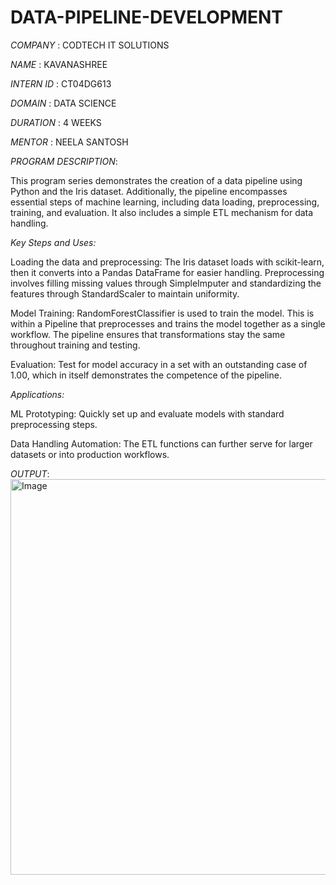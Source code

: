 # DATA-PIPELINE-DEVELOPMENT

*COMPANY* : CODTECH IT SOLUTIONS

*NAME* : KAVANASHREE

*INTERN ID* : CT04DG613

*DOMAIN* : DATA SCIENCE

*DURATION* : 4 WEEKS

*MENTOR* : NEELA SANTOSH

*PROGRAM DESCRIPTION*:

This program series demonstrates the creation of a data pipeline using Python and the Iris dataset. Additionally, the pipeline encompasses essential steps of machine learning, including data loading, preprocessing, training, and evaluation. It also includes a simple ETL mechanism for data handling.

*Key Steps and Uses:*  

Loading the data and preprocessing:
The Iris dataset loads with scikit-learn, then it converts into a Pandas DataFrame for easier handling.
Preprocessing involves filling missing values through SimpleImputer and standardizing the features through StandardScaler to maintain uniformity.

Model Training:
RandomForestClassifier is used to train the model. This is within a Pipeline that preprocesses and trains the model together as a single workflow.
The pipeline ensures that transformations stay the same throughout training and testing.

Evaluation:
Test for model accuracy in a set with an outstanding case of 1.00, which in itself demonstrates the competence of the pipeline.

*Applications:*  

ML Prototyping: Quickly set up and evaluate models with standard preprocessing steps.

Data Handling Automation: The ETL functions can further serve for larger datasets or into production workflows.

*OUTPUT*:
<img width="684" height="633" alt="Image" src="https://github.com/user-attachments/assets/777453df-294e-43f1-b9d3-50c59579f35a" />

